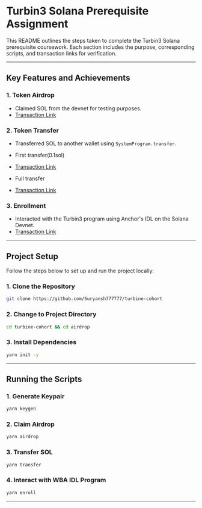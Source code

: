 # Turbin3 Solana Prerequisite Assignment

This README outlines the steps taken to complete the Turbin3 Solana prerequisite coursework. Each section includes the purpose, corresponding scripts, and transaction links for verification.

---

## Key Features and Achievements

### 1. Token Airdrop

- Claimed SOL from the devnet for testing purposes.
- [Transaction Link](https://explorer.solana.com/tx/2DNHhQAqKNLFRpL962YhppyoMhaNWiaZHwBpnwEqHD5WJpKifG4wgXfoVg3FRy3YGL3gGv7UAYJWYk4ukzN8SygN?cluster=devnet)

### 2. Token Transfer

- Transferred SOL to another wallet using `SystemProgram.transfer`.
- First transfer(0.1sol)
- [Transaction Link](https://explorer.solana.com/tx/2tZNRhsd7jdsMCadED4yy2ApHAcuN32yLLi67zK7zfb9itMHFYjFzdCpmd7JC2M4ha3SHM856oT4P7XDoKZmBvDC?cluster=devnet)

- Full transfer
- [Transaction Link](https://explorer.solana.com/tx/3HzvwZNocPKuQES4rSiajVps41dH5sjsSKiFH35WKJKxtcs2QNYvpbYqqsA8t6RRwEeSpfLDyV7Lephg49qFAFFZ?cluster=devnet)

### 3. Enrollment

- Interacted with the Turbin3 program using Anchor's IDL on the Solana Devnet.
- [Transaction Link](https://explorer.solana.com/tx/38gK9ngUp7ad8GfR91UwAAk6oSo3297wLUC9q3fJBju2f3qo2CJbRmtPRV9B9PrQMU6UbgFmoJvftsbMtSX4daEY?cluster=devnet)

---

## Project Setup

Follow the steps below to set up and run the project locally:

### 1. Clone the Repository

```bash
git clone https://github.com/Suryansh777777/turbine-cohort
```

### 2. Change to Project Directory

```bash
cd turbine-cohort && cd airdrop
```

### 3. Install Dependencies

```bash
yarn init -y
```

---

## Running the Scripts

### 1. Generate Keypair

```bash
yarn keygen
```

### 2. Claim Airdrop

```bash
yarn airdrop
```

### 3. Transfer SOL

```bash
yarn transfer
```

### 4. Interact with WBA IDL Program

```bash
yarn enroll
```

---
